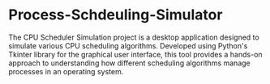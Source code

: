 # Process-Schdeuling-Simulator
The CPU Scheduler Simulation project is a desktop application designed to simulate various CPU scheduling algorithms. Developed using Python's Tkinter library for the graphical user interface, this tool provides a hands-on approach to understanding how different scheduling algorithms manage processes in an operating system.
